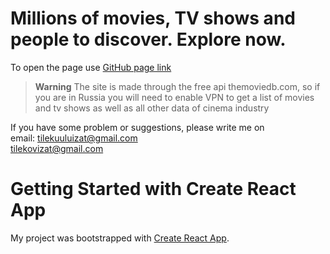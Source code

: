 # Millions of movies, TV shows and people to discover. Explore now.

To open the page use [GitHub page link](https://thetilekovich.github.io/twtm) <br/>
> **Warning** The site is made through the free api themoviedb.com,  so if you are in Russia you will need to enable VPN to get a list of movies and tv shows as well as all other data of cinema industry
 
If you have some problem or suggestions, please write me on <br/>
   email: tilekuuluizat@gmail.com<br/>
          tilekovizat@gmail.com

  
# Getting Started with Create React App
My project was bootstrapped with [Create React App](https://github.com/facebook/create-react-app).
